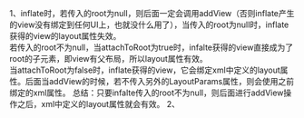 1、inflate时，若传入的root为null，则后面一定会调用addView（否则inflate产生的view没有绑定到任何UI上，也就没什么用了），当传入的root为null时，inflate获得的view的layout属性失效。<br>
   若传入的root不为null，当attachToRoot为true时，infalte获得的view直接成为了root的子元素，即view有父布局，所以layout属性有效。<br>
   当attachToRoot为false时，inflate获得的view，它会绑定xml中定义的layout属性。后面当addView的时候，若不传入另外的LayoutParams属性，则会使用之前绑定的xml属性。
   总结：只要infalte传入的root不为null，则后面进行addView操作之后，xml中定义的layout属性就会有效。
2、